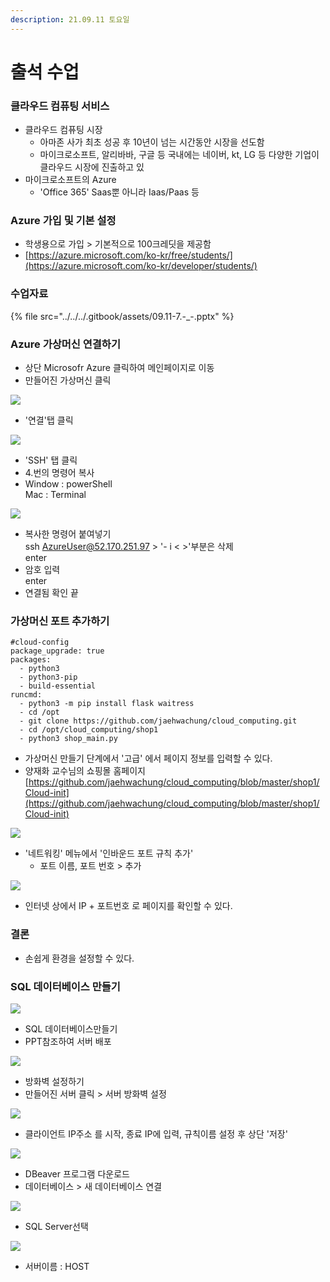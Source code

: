 ```yaml
---
description: 21.09.11 토요일
---
```


# 출석 수업

### 클라우드 컴퓨팅 서비스

* 클라우드 컴퓨팅 시장
  * 아마존 사가 최초 성공 후 10년이 넘는 시간동안 시장을 선도함
  * 마이크로소프트, 알리바바, 구글 등 국내에는 네이버, kt, LG 등 다양한 기업이 클라우드 시장에 진출하고 있
* 마이크로소프트의 Azure
  * 'Office 365' Saas뿐 아니라 Iaas/Paas 등

### Azure 가입 및 기본 설정

* 학생용으로 가입 > 기본적으로 100크레딧을 제공함
* [https://azure.microsoft.com/ko-kr/free/students/](https://azure.microsoft.com/ko-kr/developer/students/)

### 수업자료

{% file src="../../../.gitbook/assets/09.11-7.-_-.pptx" %}

### Azure 가상머신 연결하기

* 상단 Microsofr Azure 클릭하여 메인페이지로 이동
* 만들어진 가상머신 클릭

![](../../../.gitbook/assets/ssh-1.png)

* '연결'탭 클릭

![](../../../.gitbook/assets/ssh-.png)

* 'SSH' 탭 클릭
* 4.번의 명령어 복사
*  Window : powerShell\
   Mac : Terminal

![](<../../../.gitbook/assets/1 (141).png>)

* 복사한 명령어 붙여넣기\
  ssh  AzureUser@52.170.251.97 > '- i < >'부분은 삭제\
  enter
* 암호 입력 \
  enter
* 연결됨 확인 끝

### 가상머신 포트 추가하기

```
#cloud-config
package_upgrade: true
packages:
  - python3
  - python3-pip
  - build-essential
runcmd:
  - python3 -m pip install flask waitress
  - cd /opt
  - git clone https://github.com/jaehwachung/cloud_computing.git
  - cd /opt/cloud_computing/shop1
  - python3 shop_main.py
```

* 가상머신 만들기 단계에서 '고급' 에서 페이지 정보를 입력할 수 있다.
* 양재화 교수님의 쇼핑몰 홈페이지\
  [https://github.com/jaehwachung/cloud_computing/blob/master/shop1/Cloud-init](https://github.com/jaehwachung/cloud_computing/blob/master/shop1/Cloud-init)

![](<../../../.gitbook/assets/3 (84).png>)

* '네트워킹' 메뉴에서 '인바운드 포트 규칙 추가'
  * 포트 이름, 포트 번호 > 추가

![](<../../../.gitbook/assets/4 (57).png>)

* 인터넷 상에서 IP + 포트번호 로 페이지를 확인할 수 있다.

### 결론

* 손쉽게 환경을 설정할 수 있다.

### SQL 데이터베이스 만들기

![](<../../../.gitbook/assets/5 (39).png>)

* SQL 데이터베이스만들기
* PPT참조하여 서버 배포

![](<../../../.gitbook/assets/6 (26).png>)

* 방화벽 설정하기
* 만들어진 서버 클릭 > 서버 방화벽 설정

![](<../../../.gitbook/assets/7 (16).png>)

* 클라이언트 IP주소 를 시작, 종료 IP에 입력, 규칙이름 설정 후 상단 '저장'

![](<../../../.gitbook/assets/9 (5).png>)

* DBeaver 프로그램 다운로드
* 데이터베이스 > 새 데이터베이스 연결

![](<../../../.gitbook/assets/8 (11).png>)

* SQL Server선택

![](<../../../.gitbook/assets/10 (2).png>)

* 서버이름 : HOST

